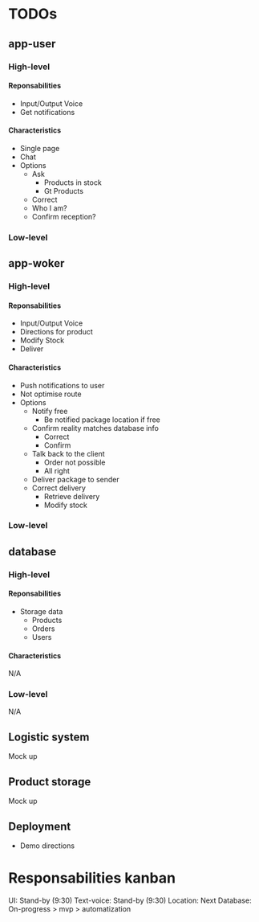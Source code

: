 # TODOs

## app-user
### High-level
#### Reponsabilities
- Input/Output Voice
- Get notifications
#### Characteristics
- Single page
- Chat
- Options
  - Ask
    - Products in stock
    - Gt Products
  - Correct
  - Who I am?
  - Confirm reception?
### Low-level



## app-woker
### High-level
#### Reponsabilities
- Input/Output Voice
- Directions for product
- Modify Stock
- Deliver
#### Characteristics
- Push notifications to user
- Not optimise route
- Options
    - Notify free
        - Be notified package location if free
    - Confirm reality matches database info
        - Correct
        - Confirm
    - Talk back to the client
        - Order not possible
        - All right
    - Deliver package to sender
    - Correct delivery
        - Retrieve delivery
        - Modify stock

### Low-level

## database
### High-level
#### Reponsabilities
- Storage data
    - Products
    - Orders
    - Users
#### Characteristics
N/A
### Low-level
N/A

## Logistic system
Mock up

## Product storage
Mock up


## Deployment
- Demo directions


# Responsabilities kanban
UI: Stand-by (9:30)
Text-voice: Stand-by (9:30)
Location: Next
Database: On-progress > mvp > automatization
